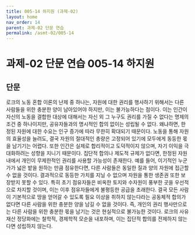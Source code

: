 ```yaml
---
title: 005-14 하지원 (과제-02)
layout: home
nav_order: 14
parent: 과제-02 단문 연습
permalink: /asmt-02/005-14
---
```


# 과제-02 단문 연습 005-14 하지원 

## 단문


로크의 노동 혼합 이론의 난제 중 하나는, 자원에 대한 권리를 행사하기 위해서는 다른 사람들을 위한 충분한 양이 남아있어야 하지만, 이는 불가능하다는 점이다. 이는 인간이 자신의 노동을 결합한 대상에 대해서는 자신 외 그 누구도 권리를 가질 수 없다는 명제의 조건 중 하나이지만, 공유자들과의 명시적인 합의 없이는 성립될 수 없다. 왜냐하면, 한정된 자원에 대한 수요는 인구 증가에 따라 무한히 확대되기 때문이다. 노동을 통해 자원의 효율성을 늘려도, 결국 자원의 절대적인 총량은 고정되어 있기에 모두에게 동등한 몫을 남기기는 어렵다. 또한 인간은 실제로 합리적이고 도덕적이지 않으며, 자기 이익을 극대화하려는 성향을 지니기 때문이다. 집단적 합의나 제도적 규제가 없다면, 한정된 자원 내에서 개인이 무제한적인 권리를 사용할 가능성이 존재한다. 예를 들어, 이기적인 누군가가 넓은 밭을 원하는 만큼 점유한다면, 다른 사람들은 동일한 질과 양의 자원에 접근할 수 없을 것이다. 결과적으로 동등한 가치를 지닐 수 없으며 자원을 통한 생존권 또한 보장받지 못할 수 있다. 특히 초기 점유자들은 비옥한 토지와 수자원이 풍부한 곳을 우선적으로 차지할 것이며, 이는 이후 점유자들에게 불평등한 공급을 초래한다. 결국 모든 사람이 기본적으로 땅을 얻어갈 수 있도록 필요 이상을 취하지 않는다라는 공동체적 합의가 없다면 다른 사람을 위한 충분한 양을 남길 수 없을 것이다. 즉, 개인의 권리 행사만으로는 다른 사람을 위한 충분한 몫을 남기는 것은 현실적으로 불가능한 것이다. 로크의 사유재산 정당화에는 철학적, 경제학적 모순을 내포하며, 이는 집단적 합의를 전제하지 않는다면 성립하지 않는다.